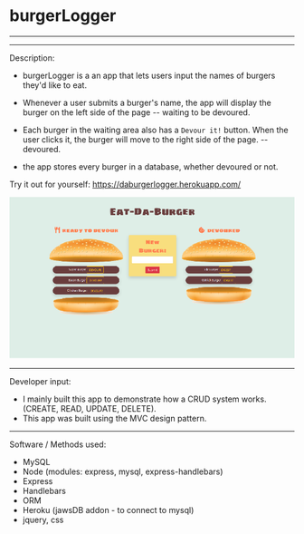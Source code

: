 # burgerLogger
________________________________________________________________________________________________________________________________________
________________________________________________________________________________________________________________________________________

Description:

* burgerLogger is a an app that lets users input the names of burgers they'd like to eat.

* Whenever a user submits a burger's name, the app will display the burger on the left side of the page -- waiting to be devoured.

* Each burger in the waiting area also has a `Devour it!` button. When the user clicks it, the burger will move to the right side of the page. -- devoured.

* the app stores every burger in a database, whether devoured or not.

Try it out for yourself: https://daburgerlogger.herokuapp.com/

![Example profile](./public/appScreenShot.png) 
________________________________________________________________________________________________________________________________________

Developer input:

* I mainly built this app to demonstrate how a CRUD system works. (CREATE, READ, UPDATE, DELETE).
* This app was built using the MVC design pattern.

________________________________________________________________________________________________________________________________________

Software / Methods used:

* MySQL
* Node (modules: express, mysql, express-handlebars)
* Express
* Handlebars
* ORM
* Heroku (jawsDB addon - to connect to mysql)
* jquery, css

